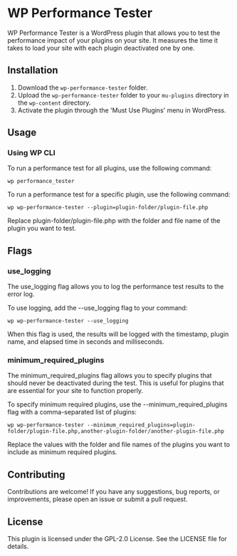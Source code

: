# WP Performance Tester

WP Performance Tester is a WordPress plugin that allows you to test the performance impact of your plugins on your site. It measures the time it takes to load your site with each plugin deactivated one by one.

## Installation

1. Download the `wp-performance-tester` folder.
2. Upload the `wp-performance-tester` folder to your `mu-plugins` directory in the `wp-content` directory.
3. Activate the plugin through the 'Must Use Plugins' menu in WordPress.

## Usage

### Using WP CLI

To run a performance test for all plugins, use the following command:

```
wp performance_tester
```

To run a performance test for a specific plugin, use the following command:

```
wp wp-performance-tester --plugin=plugin-folder/plugin-file.php
```

Replace plugin-folder/plugin-file.php with the folder and file name of the plugin you want to test.

## Flags
### use_logging
The use_logging flag allows you to log the performance test results to the error log.

To use logging, add the --use_logging flag to your command:

```
wp wp-performance-tester --use_logging
```

When this flag is used, the results will be logged with the timestamp, plugin name, and elapsed time in seconds and milliseconds.

### minimum_required_plugins
The minimum_required_plugins flag allows you to specify plugins that should never be deactivated during the test. This is useful for plugins that are essential for your site to function properly.

To specify minimum required plugins, use the --minimum_required_plugins flag with a comma-separated list of plugins:

```
wp wp-performance-tester --minimum_required_plugins=plugin-folder/plugin-file.php,another-plugin-folder/another-plugin-file.php
```

Replace the values with the folder and file names of the plugins you want to include as minimum required plugins.

## Contributing
Contributions are welcome! If you have any suggestions, bug reports, or improvements, please open an issue or submit a pull request.

## License
This plugin is licensed under the GPL-2.0 License. See the LICENSE file for details.
